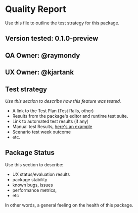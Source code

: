 # Quality Report
Use this file to outline the test strategy for this package.

## Version tested: 0.1.0-preview

## QA Owner: @raymondy
## UX Owner: @kjartank

## Test strategy
*Use this section to describe how this feature was tested.*
* A link to the Test Plan (Test Rails, other)
* Results from the package's editor and runtime test suite.
* Link to automated test results (if any)
* Manual test Results, [here's an example](https://docs.google.com/spreadsheets/d/12A76U5Gf969w10KL4Ik0wC1oFIBDUoRrqIvQgD18TFo/edit#gid=0)
* Scenario test week outcome
* etc.

## Package Status
Use this section to describe:
* UX status/evaluation results
* package stability
* known bugs, issues
* performance metrics,
* etc

In other words, a general feeling on the health of this package.
